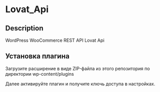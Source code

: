 # Lovat_Api

## Description
WordPress WooCommerce REST API Lovat Api

## Установка плагина

Загрузите расширение в виде ZIP-файла из этого репозитория по директории wp-content/plugins

Далее активируйте плагин и получите ключь доступа в настройках.
